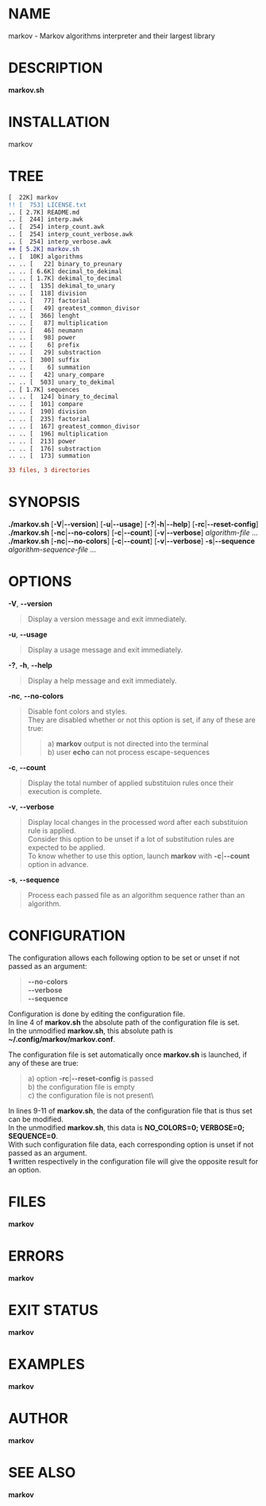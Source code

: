 # NAME

markov - Markov algorithms interpreter and their largest library

# DESCRIPTION

**markov.sh**

# INSTALLATION
markov

# TREE
```diff
[  22K] markov
!! [  753] LICENSE.txt
.. [ 2.7K] README.md
.. [  244] interp.awk
.. [  254] interp_count.awk
.. [  254] interp_count_verbose.awk
.. [  254] interp_verbose.awk
++ [ 5.2K] markov.sh
.. [  10K] algorithms
.. .. [   22] binary_to_preunary
.. .. [ 6.6K] decimal_to_dekimal
.. .. [ 1.7K] dekimal_to_decimal
.. .. [  135] dekimal_to_unary
.. .. [  118] division
.. .. [   77] factorial
.. .. [   49] greatest_common_divisor
.. .. [  366] lenght
.. .. [   87] multiplication
.. .. [   46] neumann
.. .. [   98] power
.. .. [    6] prefix
.. .. [   29] substraction
.. .. [  300] suffix
.. .. [    6] summation
.. .. [   42] unary_compare
.. .. [  503] unary_to_dekimal
.. [ 1.7K] sequences
.. .. [  124] binary_to_decimal
.. .. [  101] compare
.. .. [  190] division
.. .. [  235] factorial
.. .. [  167] greatest_common_divisor
.. .. [  196] multiplication
.. .. [  213] power
.. .. [  176] substraction
.. .. [  173] summation

33 files, 3 directories
```

# SYNOPSIS

**./markov.sh** \[**-V**\|**\--version**\] \[**-u**\|**\--usage**\]
\[**-?**\|**-h**\|**\--help**\] \[**-rc**\|**\--reset-config**\]\
**./markov.sh** \[**-nc**\|**\--no-colors**\] \[**-c**\|**\--count**\]
\[**-v**\|**\--verbose**\] *algorithm-file* \...\
**./markov.sh** \[**-nc**\|**\--no-colors**\] \[**-c**\|**\--count**\]
\[**-v**\|**\--verbose**\] **-s**\|**\--sequence**
*algorithm-sequence-file* \...

# OPTIONS

**-V**, **\--version**

> Display a version message and exit immediately.

**-u**, **\--usage**

> Display a usage message and exit immediately.

**-?**, **-h**, **\--help**

> Display a help message and exit immediately.

**-nc**, **\--no-colors**

> Disable font colors and styles.\
> They are disabled whether or not this option is set, if any of these
> are true:
>
> > a\) **markov** output is not directed into the terminal\
> > b) user **echo** can not process escape-sequences

**-c**, **\--count**

> Display the total number of applied substituion rules once their
> execution is complete.

**-v**, **\--verbose**

> Display local changes in the processed word after each substituion
> rule is applied.\
> Consider this option to be unset if a lot of substitution rules are
> expected to be applied.\
> To know whether to use this option, launch **markov** with
> **-c**\|**\--count** option in advance.

**-s**, **\--sequence**

> Process each passed file as an algorithm sequence rather than an
> algorithm.

# CONFIGURATION

The configuration allows each following option to be set or unset if not
passed as an argument:

> **\--no-colors**\
> **\--verbose**\
> **\--sequence**

Configuration is done by editing the configuration file.\
In line 4 of **markov.sh** the absolute path of the configuration file
is set.\
In the unmodified **markov.sh**, this absolute path is
**\~/.config/markov/markov.conf**.

The configuration file is set automatically once **markov.sh** is
launched, if any of these are true:

> a\) option **-rc**\|**\--reset-config** is passed\
> b) the configuration file is empty\
> c) the configuration file is not present\

In lines 9-11 of **markov.sh**, the data of the configuration file that
is thus set can be modified.\
In the unmodified **markov.sh**, this data is **NO_COLORS=0; VERBOSE=0;
SEQUENCE=0**.\
With such configuration file data, each corresponding option is unset if
not passed as an argument.\
**1** written respectively in the configuration file will give the
opposite result for an option.

# FILES

**markov**

# ERRORS

**markov**

# EXIT STATUS

**markov**

# EXAMPLES

**markov**

# AUTHOR

**markov**

# SEE ALSO

**markov**
